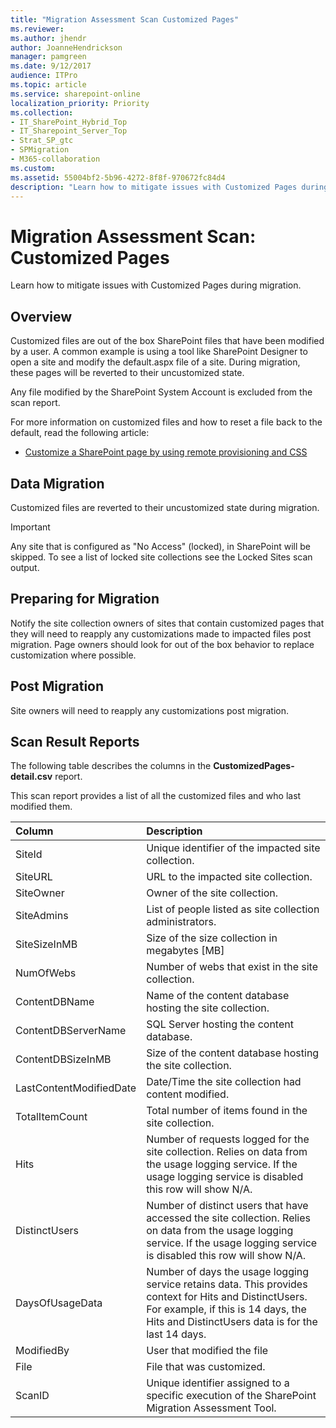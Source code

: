 ```yaml
---
title: "Migration Assessment Scan Customized Pages"
ms.reviewer: 
ms.author: jhendr
author: JoanneHendrickson
manager: pamgreen
ms.date: 9/12/2017
audience: ITPro
ms.topic: article
ms.service: sharepoint-online
localization_priority: Priority
ms.collection:
- IT_SharePoint_Hybrid_Top
- IT_Sharepoint_Server_Top
- Strat_SP_gtc
- SPMigration
- M365-collaboration
ms.custom:
ms.assetid: 55004bf2-5b96-4272-8f8f-970672fc84d4
description: "Learn how to mitigate issues with Customized Pages during migration."
---
```


# Migration Assessment Scan: Customized Pages

Learn how to mitigate issues with Customized Pages during migration.
  
## Overview

Customized files are out of the box SharePoint files that have been modified by a user. A common example is using a tool like SharePoint Designer to open a site and modify the default.aspx file of a site. During migration, these pages will be reverted to their uncustomized state.
  
Any file modified by the SharePoint System Account is excluded from the scan report.
  
For more information on customized files and how to reset a file back to the default, read the following article:
  
- [Customize a SharePoint page by using remote provisioning and CSS](https://msdn.microsoft.com/en-us/pnp_articles/customize-a-sharepoint-page-by-using-remote-provisioning-and-css)
    
## Data Migration

Customized files are reverted to their uncustomized state during migration.
  
> [!IMPORTANT]
> Any site that is configured as "No Access" (locked), in SharePoint will be skipped. To see a list of locked site collections see the Locked Sites scan output. 
  
## Preparing for Migration

Notify the site collection owners of sites that contain customized pages that they will need to reapply any customizations made to impacted files post migration. Page owners should look for out of the box behavior to replace customization where possible.
  
## Post Migration

Site owners will need to reapply any customizations post migration.
  
## Scan Result Reports

The following table describes the columns in the **CustomizedPages-detail.csv** report. 
  
This scan report provides a list of all the customized files and who last modified them.
  
|**Column**|**Description**|
|:-----|:-----|
|SiteId  <br/> |Unique identifier of the impacted site collection.  <br/> |
|SiteURL  <br/> |URL to the impacted site collection.  <br/> |
|SiteOwner  <br/> |Owner of the site collection.  <br/> |
|SiteAdmins  <br/> |List of people listed as site collection administrators.  <br/> |
|SiteSizeInMB  <br/> |Size of the size collection in megabytes [MB]  <br/> |
|NumOfWebs  <br/> |Number of webs that exist in the site collection.  <br/> |
|ContentDBName  <br/> |Name of the content database hosting the site collection.  <br/> |
|ContentDBServerName  <br/> |SQL Server hosting the content database.  <br/> |
|ContentDBSizeInMB  <br/> |Size of the content database hosting the site collection.  <br/> |
|LastContentModifiedDate  <br/> |Date/Time the site collection had content modified.  <br/> |
|TotalItemCount  <br/> |Total number of items found in the site collection.  <br/> |
|Hits  <br/> |Number of requests logged for the site collection. Relies on data from the usage logging service. If the usage logging service is disabled this row will show N/A.  <br/> |
|DistinctUsers  <br/> |Number of distinct users that have accessed the site collection. Relies on data from the usage logging service. If the usage logging service is disabled this row will show N/A.  <br/> |
|DaysOfUsageData  <br/> |Number of days the usage logging service retains data. This provides context for Hits and DistinctUsers. For example, if this is 14 days, the Hits and DistinctUsers data is for the last 14 days.  <br/> |
|ModifiedBy  <br/> |User that modified the file  <br/> |
|File  <br/> |File that was customized.  <br/> |
|ScanID  <br/> |Unique identifier assigned to a specific execution of the SharePoint Migration Assessment Tool.  <br/> |
   

